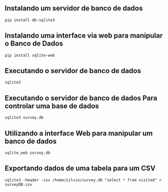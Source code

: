 ## Instalando um servidor de banco de dados
```
pip install db-sqlite3
```

## Instalando uma interface via web para manipular o Banco de Dados
```
pip install sqlite-web
```

## Executando o servidor de banco de dados
```
sqlite3
```

## Executando o servidor de banco de dados Para controlar uma base de dados
```
sqlite3 survey.db
```

## Utilizando a interface Web para manipular um banco de dados
```
sqlite_web survey.db
```

## Exportando dados de uma tabela para um CSV
```
sqlite3 -header -csv /home/silvio/survey.db "select * from visited" > surveyDB.csv
```
